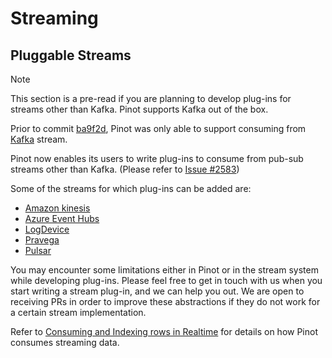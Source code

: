 # Streaming

## Pluggable Streams

Note

This section is a pre-read if you are planning to develop plug-ins for streams other than Kafka. Pinot supports Kafka out of the box.

Prior to commit [ba9f2d](https://github.com/apache/incubator-pinot/commit/ba9f2ddfc0faa42fadc2cc48df1d77fec6b174fb), Pinot was only able to support consuming from [Kafka](https://kafka.apache.org/documentation/) stream.

Pinot now enables its users to write plug-ins to consume from pub-sub streams other than Kafka. \(Please refer to [Issue \#2583](https://github.com/apache/incubator-pinot/issues/2583)\)

Some of the streams for which plug-ins can be added are:

* [Amazon kinesis](https://docs.aws.amazon.com/streams/latest/dev/building-enhanced-consumers-kcl.html)
* [Azure Event Hubs](https://docs.microsoft.com/en-us/azure/event-hubs/event-hubs-java-get-started-receive-eph)
* [LogDevice](https://code.fb.com/core-data/logdevice-a-distributed-data-store-for-logs/)
* [Pravega](http://pravega.io/docs/latest/javadoc/)
* [Pulsar](https://pulsar.apache.org/docs/en/client-libraries-java/)

You may encounter some limitations either in Pinot or in the stream system while developing plug-ins. Please feel free to get in touch with us when you start writing a stream plug-in, and we can help you out. We are open to receiving PRs in order to improve these abstractions if they do not work for a certain stream implementation.

Refer to [Consuming and Indexing rows in Realtime](https://cwiki.apache.org/confluence/display/PINOT/Consuming+and+Indexing+rows+in+Realtime) for details on how Pinot consumes streaming data.

